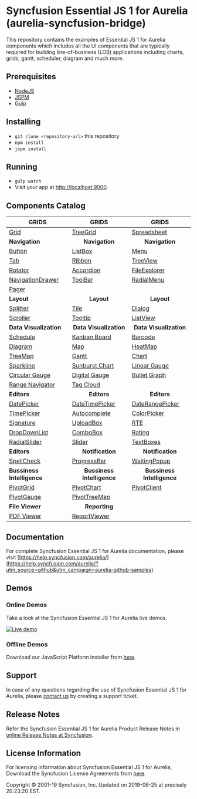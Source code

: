 # Syncfusion Essential JS 1 for Aurelia (aurelia-syncfusion-bridge)

This repository contains the examples of Essential JS 1 for Aurelia components which includes all the UI components that are typically required for building line-of-business (LOB) applications including charts, grids, gantt, scheduler, diagram and much more. 

## Prerequisites

* [NodeJS](https://nodejs.org/)
* [JSPM](https://github.com/jspm/jspm-cli)
* [Gulp](https://github.com/gulpjs/gulp) 

## Installing

* `git clone <repository-url>` this repository
* `npm install`
* `jspm install`

## Running

* `gulp watch`
* Visit your app at [http://localhost:9000](http://localhost:9000).

## Components Catalog

| <b>GRIDS<b> | <b><center>GRIDS</center><b> | <b><center>GRIDS</center><b> |
| ------------- | --------------- | ----------- |
|[Grid](https://aureliajq.syncfusion.com/#/samples/grid/default-Functionalities/?utm_source=github&utm_campaign=aurelia-github-samples)|[TreeGrid](https://aureliajq.syncfusion.com/#/samples/treegrid/Default-Sample/?utm_source=github&utm_campaign=aurelia-github-samples)|[Spreadsheet](https://aureliajq.syncfusion.com/#/samples/spreadsheet/default-functionalities?utm_source=github&utm_campaign=aurelia-github-samples)|
| <b>Navigation<b> | <b><center>Navigation</center><b> | <b><center>Navigation</center><b> |
|[Button](https://aureliajq.syncfusion.com/#/samples/buttons/Default-Functionalities/?utm_source=github&utm_campaign=aurelia-github-samples)|[ListBox](https://aureliajq.syncfusion.com/#/samples/listbox/basic-use/?utm_source=github&utm_campaign=aurelia-github-samples)|[Menu](https://aureliajq.syncfusion.com/#/samples/menu/default-functionalities/?utm_source=github&utm_campaign=aurelia-github-samples)|
|[Tab](https://aureliajq.syncfusion.com/#/samples/tab/default-functionalities/?utm_source=github&utm_campaign=aurelia-github-samples)|[Ribbon](https://aureliajq.syncfusion.com/#/samples/ribbon/default/?utm_source=github&utm_campaign=aurelia-github-samples)|[TreeView](https://aureliajq.syncfusion.com/#/samples/treeview/Default-Functionalities/?utm_source=github&utm_campaign=aurelia-github-samples)|
|[Rotator](https://aureliajq.syncfusion.com/#/samples/rotator/basic-use/?utm_source=github&utm_campaign=aurelia-github-samples)|[Accordion](https://aureliajq.syncfusion.com/#/samples/accordion/default-functionalities/?utm_source=github&utm_campaign=aurelia-github-samples)|[FileExplorer](https://aureliajq.syncfusion.com/#/samples/fileexplorer/Default-Functionalities/?utm_source=github&utm_campaign=aurelia-github-samples)|
|[NavigationDrawer](https://aureliajq.syncfusion.com/#/samples/navigationdrawer/basic-use/?utm_source=github&utm_campaign=aurelia-github-samples)|[ToolBar](https://aureliajq.syncfusion.com/#/samples/toolbar/default-functionalities/?utm_source=github&utm_campaign=aurelia-github-samples)|[RadialMenu](https://aureliajq.syncfusion.com/#/samples/radialmenu/basic-use/?utm_source=github&utm_campaign=aurelia-github-samples)|
|[Pager](https://aureliajq.syncfusion.com/#/samples/pager/default/?utm_source=github&utm_campaign=aurelia-github-samples)|
|<b>Layout</b>|<b><center>Layout</center></b>|<b><center>Layout</center></b> |
|[Splitter](https://aureliajq.syncfusion.com/#/samples/splitter/basic-use/?utm_source=github&utm_campaign=aurelia-github-samples)|[Tile](https://aureliajq.syncfusion.com/#/samples/tile/basic-use/?utm_source=github&utm_campaign=aurelia-github-samples)|[Dialog](https://aureliajq.syncfusion.com/#/samples/dialog/basic-use/?utm_source=github&utm_campaign=aurelia-github-samples)|
|[Scroller](https://aureliajq.syncfusion.com/#/samples/scroller/Default-Functionalities/?utm_source=github&utm_campaign=aurelia-github-samples)|[Tooltip](https://aureliajq.syncfusion.com/#/samples/tooltip/default-functionalities/?utm_source=github&utm_campaign=aurelia-github-samples)|[ListView](https://aureliajq.syncfusion.com/#/samples/listview/basic-use/?utm_source=github&utm_campaign=aurelia-github-samples)|
|<b>Data Visualization</b>|<b><center>Data Visualization</center></b>|<b><center>Data Visualization</center></b> |
|[Schedule](https://aureliajq.syncfusion.com/#/samples/schedule/default-functionalities/?utm_source=github&utm_campaign=aurelia-github-samples)|[Kanban Board](https://aureliajq.syncfusion.com/#/samples/kanban/default/?utm_source=github&utm_campaign=aurelia-github-samples)|[Barcode](https://aureliajq.syncfusion.com/#/samples/barcode/qrbarcode/?utm_source=github&utm_campaign=aurelia-github-samples)|
|[Diagram](https://aureliajq.syncfusion.com/#/samples/diagram/default-functionalities/?utm_source=github&utm_campaign=aurelia-github-samples)|[Map](https://aureliajq.syncfusion.com/#/samples/map/dataMarkers/?utm_source=github&utm_campaign=aurelia-github-samples)|[HeatMap](https://aureliajq.syncfusion.com/#/samples/heatmap/default-functionalities/?utm_source=github&utm_campaign=aurelia-github-samples)|
|[TreeMap](https://aureliajq.syncfusion.com/#/samples/treemap/flatCollection/?utm_source=github&utm_campaign=aurelia-github-samples)|[Gantt](https://aureliajq.syncfusion.com/#/samples/gantt/Default-Funtionalities/?utm_source=github&utm_campaign=aurelia-github-samples)|[Chart](https://aureliajq.syncfusion.com/#/samples/chart/line/?utm_source=github&utm_campaign=aurelia-github-samples)|
|[Sparkline](https://aureliajq.syncfusion.com/#/samples/sparkline/basic-use/?utm_source=github&utm_campaign=aurelia-github-samples)|[Sunburst Chart](https://aureliajq.syncfusion.com/#/samples/sunburstchart/default/?utm_source=github&utm_campaign=aurelia-github-samples)|[Linear Gauge](https://aureliajq.syncfusion.com/#/samples/lineargauge/basic-use/?utm_source=github&utm_campaign=aurelia-github-samples)|
|[Circular Gauge](https://aureliajq.syncfusion.com/#/samples/circulargauge/basic-use/?utm_source=github&utm_campaign=aurelia-github-samples)|[Digital Gauge](https://aureliajq.syncfusion.com/#/samples/digitalgauge/basic-use/?utm_source=github&utm_campaign=aurelia-github-samples)|[Bullet Graph](https://aureliajq.syncfusion.com/#/samples/bulletgraph/basic-use/?utm_source=github&utm_campaign=aurelia-github-samples)|
|[Range Navigator](https://aureliajq.syncfusion.com/#/samples/rangenavigator/basic-use/?utm_source=github&utm_campaign=aurelia-github-samples)|[Tag Cloud](https://aureliajq.syncfusion.com/#/samples/tagcloud/default-functionalities/?utm_source=github&utm_campaign=aurelia-github-samples)| |
|<b>Editors</b>|<b><center>Editors</center></b>|<b><center>Editors</center></b> |
|[DatePicker](https://aureliajq.syncfusion.com/#/samples/datepicker/Default-Functionalities/?utm_source=github&utm_campaign=aurelia-github-samples)|[DateTimePicker](https://aureliajq.syncfusion.com/#/samples/datetimepicker/Default-Functionalities/?utm_source=github&utm_campaign=aurelia-github-samples)|[DateRangePicker](https://aureliajq.syncfusion.com/#/samples/daterangepicker/Default-Functionalities/?utm_source=github&utm_campaign=aurelia-github-samples)|
|[TimePicker](https://aureliajq.syncfusion.com/#/samples/timepicker/Default-Functionalities/?utm_source=github&utm_campaign=aurelia-github-samples)|[Autocomplete](https://aureliajq.syncfusion.com/#/samples/autocomplete/basic-use/?utm_source=github&utm_campaign=aurelia-github-samples)|[ColorPicker](https://aureliajq.syncfusion.com/#/samples/colorpicker/Default-Functionalities/?utm_source=github&utm_campaign=aurelia-github-samples)|
|[Signature](https://aureliajq.syncfusion.com/#/samples/signature/basic-use/?utm_source=github&utm_campaign=aurelia-github-samples)|[UploadBox](https://aureliajq.syncfusion.com/#/samples/uploadbox/default-functionalities/?utm_source=github&utm_campaign=aurelia-github-samples)|[RTE](https://aureliajq.syncfusion.com/#/samples/rte/default-functionalities/?utm_source=github&utm_campaign=aurelia-github-samples)|
|[DropDownList](https://aureliajq.syncfusion.com/#/samples/dropdownlist/default-functionalities/?utm_source=github&utm_campaign=aurelia-github-samples)|[ComboBox](https://aureliajq.syncfusion.com/#/samples/combobox/default-functionalities/?utm_source=github&utm_campaign=aurelia-github-samples)|[Rating](https://aureliajq.syncfusion.com/#/samples/rating/default/?utm_source=github&utm_campaign=aurelia-github-samples)|
|[RadialSlider](https://aureliajq.syncfusion.com/#/samples/radialslider/basic-use/?utm_source=github&utm_campaign=aurelia-github-samples)|[Slider](https://aureliajq.syncfusion.com/#/samples/slider/Default/?utm_source=github&utm_campaign=aurelia-github-samples)|[TextBoxes](https://aureliajq.syncfusion.com/#/samples/textboxes/Default-Functionalities/?utm_source=github&utm_campaign=aurelia-github-samples)|
|<b>Editors</b>|<b><center>Notification</center></b>|<b><center>Notification</center></b> |
|[SpellCheck](https://aureliajq.syncfusion.com/#/samples/spellcheck/default/?utm_source=github&utm_campaign=aurelia-github-samples)|[ProgressBar](https://aureliajq.syncfusion.com/#/samples/progressbar/default-functionalities/?utm_source=github&utm_campaign=aurelia-github-samples)|[WaitingPopup](https://aureliajq.syncfusion.com/#/samples/waitingpopup/default-functionalities/?utm_source=github&utm_campaign=aurelia-github-samples)|
|<b>Bussiness Intelligence</b>|<b><center>Bussiness Intelligence</center></b>|<b><center>Bussiness Intelligence</center></b> |
|[PivotGrid](https://aureliajq.syncfusion.com/#/samples/pivotgrid/relational/?utm_source=github&utm_campaign=aurelia-github-samples)|[PivotChart](https://aureliajq.syncfusion.com/#/samples/pivotchart/relational/?utm_source=github&utm_campaign=aurelia-github-samples)|[PivotClient](https://aureliajq.syncfusion.com/#/samples/pivotclient/relational/?utm_source=github&utm_campaign=aurelia-github-samples)|
|[PivotGauge](https://aureliajq.syncfusion.com/#/samples/pivotgauge/relational/?utm_source=github&utm_campaign=aurelia-github-samples)|[PivotTreeMap](https://aureliajq.syncfusion.com/#/samples/pivottreemap/OLAP/?utm_source=github&utm_campaign=aurelia-github-samples)||
|<b>File Viewer</b>|<b><center>Reporting</center></b>||
|[PDF Viewer](https://aureliajq.syncfusion.com/#/samples/pdfviewer/basic-use/?utm_source=github&utm_campaign=aurelia-github-samples)|[ReportViewer](https://aureliajq.syncfusion.com/#/samples/reportviewer/Grouping-Aggregate/?utm_source=github&utm_campaign=aurelia-github-samples)||

## Documentation

For complete Syncfusion Essential JS 1 for Aurelia documentation, please visit [https://help.syncfusion.com/aurelia/](https://help.syncfusion.com/aurelia/?utm_source=github&utm_campaign=aurelia-github-samples)

## Demos

### Online Demos

Take a look at the Syncfusion Essential JS 1 for Aurelia live demos.

[![Live demo](http://dabuttonfactory.com/button.png?t=Live+demo&f=Calibri-Bold&ts=24&tc=fff&tshs=1&tshc=000&hp=20&vp=8&c=5&bgt=gradient&bgc=3d85c6&ebgc=073763)](https://aureliajq.syncfusion.com/?utm_source=github&utm_campaign=aurelia-github-samples)

### Offline Demos

Download our JavaScript Platform installer from [here](https://www.syncfusion.com/downloads/javascript/?utm_source=github&utm_campaign=aurelia-github-samples).

## Support

In case of any questions regarding the use of Syncfusion Essential JS 1 for Aurelia, please [contact us](http://www.syncfusion.com/support/?utm_source=github&utm_campaign=aurelia-github-samples) by creating a support ticket.

## Release Notes

Refer the Syncfusion Essential JS 1 for Aurelia Product Release Notes in [online Release Notes at Syncfusion](http://help.syncfusion.com/aurelia/release-notes/?utm_source=github&utm_campaign=aurelia-github-samples).

## License Information

For licensing information about Syncfusion Essential JS 1 for Aurelia, Download the Syncfusion License Agreements from [here](https://www.syncfusion.com/content/downloads/syncfusion_license.pdf).

<p>Copyright © 2001-19 Syncfusion, Inc. Updated on 2019-06-25 at precisely 20:23:20 EST.</p>
